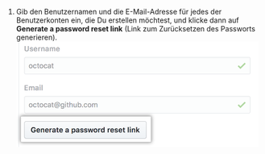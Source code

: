 1. Gib den Benutzernamen und die E-Mail-Adresse für jedes der Benutzerkonten ein, die Du erstellen möchtest, und klicke dann auf **Generate a password reset link** (Link zum Zurücksetzen des Passworts generieren). ![Schaltfläche „Generate a password reset link" (Link zum Zurücksetzen des Passworts generieren)](/assets/images/enterprise/site-admin-settings/generate-password-reset-link-button.png)
